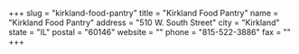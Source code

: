 +++
slug = "kirkland-food-pantry"
title = "Kirkland Food Pantry"
name = "Kirkland Food Pantry"
address = "510 W. South Street"
city = "Kirkland"
state = "IL"
postal = "60146"
website = ""
phone = "815-522-3886"
fax = ""
+++

